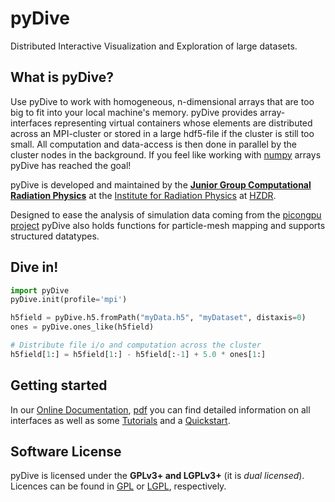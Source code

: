 pyDive
======

Distributed Interactive Visualization and Exploration of large datasets.

## What is pyDive?

Use pyDive to work with homogeneous, n-dimensional arrays that are too big to fit into your local machine's memory.
pyDive provides array-interfaces representing virtual containers whose elements are distributed across an MPI-cluster or stored in
a large hdf5-file if the cluster is still too small. All computation and data-access is then done in parallel by the cluster nodes in the background. 
If you feel like working with [numpy](http://www.numpy.org) arrays pyDive has reached the goal!

pyDive is developed and maintained by the **[Junior Group Computational Radiation Physics](http://www.hzdr.de/db/Cms?pNid=132&pOid=30354)**
at the [Institute for Radiation Physics](http://www.hzdr.de/db/Cms?pNid=132)
at [HZDR](http://www.hzdr.de/).

Designed to ease the analysis of simulation data coming from the [picongpu project](https://github.com/ComputationalRadiationPhysics/picongpu) 
pyDive also holds functions for particle-mesh mapping and supports structured datatypes.

## Dive in!

```python
import pyDive
pyDive.init(profile='mpi')

h5field = pyDive.h5.fromPath("myData.h5", "myDataset", distaxis=0)
ones = pyDive.ones_like(h5field)

# Distribute file i/o and computation across the cluster
h5field[1:] = h5field[1:] - h5field[:-1] + 5.0 * ones[1:]
```

## Getting started

In our [Online Documentation](http://ComputationalRadiationPhysics.github.io/pyDive/), [pdf](http://ComputationalRadiationPhysics.github.io/pyDive/pyDive.pdf) you can find 
detailed information on all interfaces as well as some [Tutorials](http://computationalradiationphysics.github.io/pyDive/tutorial.html)
and a [Quickstart](http://computationalradiationphysics.github.io/pyDive/start.html).

## Software License

pyDive is licensed under the **GPLv3+ and LGPLv3+** (it is *dual licensed*).
Licences can be found in [GPL](COPYING) or [LGPL](COPYING.LESSER), respectively.
